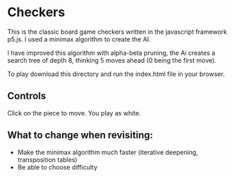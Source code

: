# Checkers
This is the classic board game checkers written in the javascript framework p5.js. I used a minimax algorithm to create the AI. 

I have improved this algorithm with alpha-beta pruning, the Ai creates a search tree of depth 8, thinking 5 moves ahead (0 being the first move).

To play download this directory and run the index.html file in your browser.

## Controls
Click on the piece to move. You play as white.

## What to change when revisiting:
- Make the minimax algorithm much faster (iterative deepening, transposition tables)
- Be able to choose difficulty
